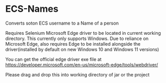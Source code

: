 # ECS-Names
Converts soton ECS username to a Name of a person

Requires Selenium Microsoft Edge driver to be located in current working directory.
This currently only supports Windows.
Due to reliance on Microsoft Edge, also requires Edge to be installed alongside the driver(installed by default on new Windows 10 and Windows 11 versions)

You can get the official edge driver exe file at
https://developer.microsoft.com/en-us/microsoft-edge/tools/webdriver/

Please drag and drop this into working directory of jar or the project
